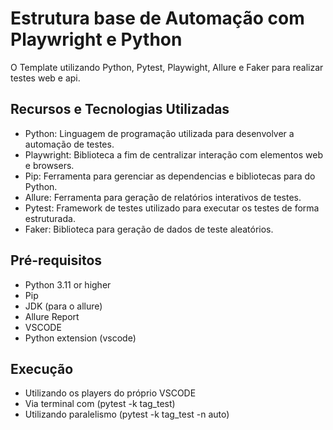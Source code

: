 # Estrutura base de Automação com Playwright e Python

O Template utilizando Python, Pytest, Playwight, Allure e Faker para realizar testes web e api.

## Recursos e Tecnologias Utilizadas

- Python: Linguagem de programação utilizada para desenvolver a automação de testes.
- Playwright: Biblioteca a fim de centralizar interação com elementos web e browsers.
- Pip: Ferramenta para gerenciar as dependencias e bibliotecas para do Python.
- Allure: Ferramenta para geração de relatórios interativos de testes.
- Pytest: Framework de testes utilizado para executar os testes de forma estruturada.
- Faker: Biblioteca para geração de dados de teste aleatórios.

## Pré-requisitos

- Python 3.11 or higher
- Pip
- JDK (para o allure)
- Allure Report
- VSCODE
- Python extension (vscode)

## Execução

- Utilizando os players do próprio VSCODE
- Via terminal com (pytest -k tag_test)
- Utilizando paralelismo (pytest -k tag_test -n auto)
